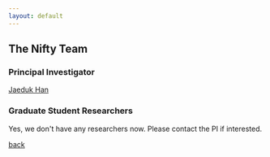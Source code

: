 ```yaml
---
layout: default
---
```


## The Nifty Team

### Principal Investigator

[Jaeduk Han](./people/1_jaedukhan.html)


### Graduate Student Researchers

Yes, we don't have any researchers now. Please contact the PI if interested.

[back](./)
